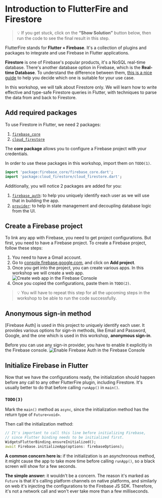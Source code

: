 # Introduction to FlutterFire and Firestore

> 💡 If you get stuck, click on the **“Show Solution”** button below, then run the code to see the final result in this step.

FlutterFire stands for **Flutter + Firebase**. It's a collection of plugins and packages to integrate and use Firebase in Flutter applications.

**Firestore** is one of Firebase's popular products, it's a NoSQL real-time database. There's another database option in Firebase, which is the **Real-time Database**. To understand the difference between them, [this is a nice guide](https://firebase.google.com/docs/database/rtdb-vs-firestore) to help you decide which one is suitable for your use case.

In this workshop, we will talk about Firestore only. We will learn how to write effective and type-safe Firestore queries in Flutter, with techniques to parse the data from and back to Firestore.

## Add required packages

To use Firestore in Flutter, we need 2 packages:
1. [`firebase_core`](https://pub.dev/packages/firebase_core)
2. [`cloud_firestore`](https://pub.dev/packages/cloud_firestore)

The **core package** allows you to configure a Firebase project with your credentials.

In order to use these packages in this workshop, import them on `TODO(1)`.

```dart
import 'package:firebase_core/firebase_core.dart';
import 'package:cloud_firestore/cloud_firestore.dart';
```

Additionally, you will notice 2 packages are added for you:
1. [`firebase_auth`](https://pub.dev/packages/firebase_auth): to help you uniquely identify each user as we will use that in building the app.
2. [`provider`](https://pub.dev/packages/provider): to help in state management and decoupling database logic from the UI.

## Create a Firebase project

To link any app with Firebase, you need to get project configurations. 
But first, you need to have a Firebase project. 
To create a Firebase project, follow these steps:

1. You need to have a Gmail account.
2. Go to [console.firebase.google.com](https://console.firebase.google.com/), and click on **Add project**.
3. Once you get into the project, you can create various apps. In this workshop we will create a web app.
![Create web app in the Firebase Console](https://github.com/pr-Mais/dartpad_workshops/blob/main/firestore_type_safety_with_converter/assets/create-app.gif?raw=true)
4. Once you copied the configurations, paste them in `TODO(2)`.

> 💡 You will have to repeat this step for all the upcoming steps in the workshop to be able to run the code successfully.

## Anonymous sign-in method

[Firebase Auth] is used in this project to uniquely identify each user. It provides various options for sign-in methods, like Email and Password, Google, and the one which is used in this workshop, **anonymous sign-in**.

Before you can use any sign-in provider, you have to enable it explicitly in the Firebase console.
![Enable Firebase Auth in the Firebase Console](https://github.com/pr-Mais/dartpad_workshops/blob/main/firestore_type_safety_with_converter/assets/enable-auth.gif?raw=true)
## Initialize Firebase in Flutter

Now that we have the configurations ready, the initialization should happen before any call to any other FlutterFire plugin, including Firestore.
It's usually better to do that before calling `runApp()` in `main()`.

### `TODO(3)`

Mark the `main()` method as `async`, since the initialization method has the return type of `Future<void>`.

Then call the initialization method:
```dart
// It's important to call this line before initializing Firebase,
// since Flutter binding needs to be initialized first.
WidgetsFlutterBinding.ensureInitialized();
await Firebase.initializeApp(options: firebaseOptions);
```

**A common concern here is:** if the initialization is an asynchronous method, it might cause the app to take more time before calling `runApp()`, so a black screen will show for a few seconds.

**The simple answer:** it wouldn't be a concern. The reason it's marked as `Future` is that it's calling platform channels on native platforms, and similarly on web it's injecting the configurations to the Firebase JS SDK. Therefore, it's not a network call and won't ever take more than a few milliseconds.